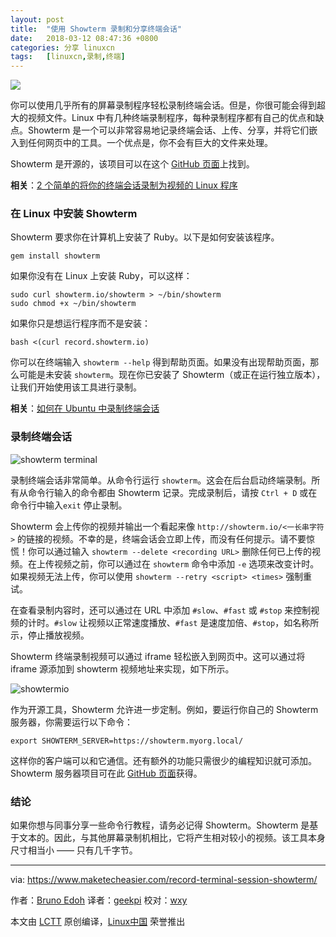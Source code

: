 ```yaml
---
layout: post
title:	"使用 Showterm 录制和分享终端会话"
date:	2018-03-12 08:47:36 +0800 
categories:	分享 linuxcn 
tags:	[linuxcn,录制,终端]
---
```



![](/Asserts/Images//attachment/album/201803/12/084738nalur9xbo4lzjrg4.jpg)


你可以使用几乎所有的屏幕录制程序轻松录制终端会话。但是，你很可能会得到超大的视频文件。Linux 中有几种终端录制程序，每种录制程序都有自己的优点和缺点。Showterm 是一个可以非常容易地记录终端会话、上传、分享，并将它们嵌入到任何网页中的工具。一个优点是，你不会有巨大的文件来处理。


Showterm 是开源的，该项目可以在这个 [GitHub 页面](https://github.com/ConradIrwin/showterm)上找到。


**相关**：[2 个简单的将你的终端会话录制为视频的 Linux 程序](https://www.maketecheasier.com/record-terminal-session-as-video/ "2 Simple Applications That Record Your Terminal Session as Video [Linux]")


### 在 Linux 中安装 Showterm


Showterm 要求你在计算机上安装了 Ruby。以下是如何安装该程序。



```
gem install showterm

```

如果你没有在 Linux 上安装 Ruby，可以这样：



```
sudo curl showterm.io/showterm > ~/bin/showterm
sudo chmod +x ~/bin/showterm

```

如果你只是想运行程序而不是安装：



```
bash <(curl record.showterm.io)

```

你可以在终端输入 `showterm --help` 得到帮助页面。如果没有出现帮助页面，那么可能是未安装 `showterm`。现在你已安装了 Showterm（或正在运行独立版本），让我们开始使用该工具进行录制。


**相关**：[如何在 Ubuntu 中录制终端会话](https://www.maketecheasier.com/record-terminal-session-in-ubuntu/ "How to Record Terminal Session in Ubuntu")


### 录制终端会话


![showterm terminal](/Asserts/Images//attachment/album/201803/12/084738xl2ranrndrrdtglc.png "showterm terminal")


录制终端会话非常简单。从命令行运行 `showterm`。这会在后台启动终端录制。所有从命令行输入的命令都由 Showterm 记录。完成录制后，请按 `Ctrl + D` 或在命令行中输入`exit` 停止录制。


Showterm 会上传你的视频并输出一个看起来像 `http://showterm.io/<一长串字符>` 的链接的视频。不幸的是，终端会话会立即上传，而没有任何提示。请不要惊慌！你可以通过输入 `showterm --delete <recording URL>` 删除任何已上传的视频。在上传视频之前，你可以通过在 `showterm` 命令中添加 `-e` 选项来改变计时。如果视频无法上传，你可以使用 `showterm --retry <script> <times>` 强制重试。


在查看录制内容时，还可以通过在 URL 中添加 `#slow`、`#fast` 或 `#stop` 来控制视频的计时。`#slow` 让视频以正常速度播放、`#fast` 是速度加倍、`#stop`，如名称所示，停止播放视频。


Showterm 终端录制视频可以通过 iframe 轻松嵌入到网页中。这可以通过将 iframe 源添加到 showterm 视频地址来实现，如下所示。


![showtermio](/Asserts/Images//attachment/album/201803/12/084738c5vbx55zv1382b3n.png "showtermio")


作为开源工具，Showterm 允许进一步定制。例如，要运行你自己的 Showterm 服务器，你需要运行以下命令：



```
export SHOWTERM_SERVER=https://showterm.myorg.local/

```

这样你的客户端可以和它通信。还有额外的功能只需很少的编程知识就可添加。Showterm 服务器项目可在此 [GitHub 页面](https://github.com/ConradIrwin/showterm)获得。


### 结论


如果你想与同事分享一些命令行教程，请务必记得 Showterm。Showterm 是基于文本的。因此，与其他屏幕录制机相比，它将产生相对较小的视频。该工具本身尺寸相当小 —— 只有几千字节。




---


via: <https://www.maketecheasier.com/record-terminal-session-showterm/>


作者：[Bruno Edoh](https://www.maketecheasier.com/author/brunoedoh/) 译者：[geekpi](https://github.com/geekpi) 校对：[wxy](https://github.com/wxy)


本文由 [LCTT](https://github.com/LCTT/TranslateProject) 原创编译，[Linux中国](https://linux.cn/) 荣誉推出
